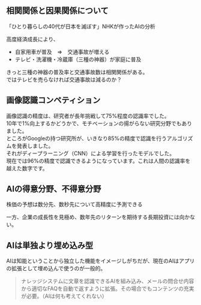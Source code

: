 
## 相関関係と因果関係について

「ひとり暮らしの40代が日本を滅ぼす」NHKが作ったAIの分析

高度経済成長により、  
- 自家用車が普及　⇒　交通事故が増える
- テレビ・洗濯機・冷蔵庫（三種の神器）が家庭に普及

きっと三種の神器の普及率と交通事故数は相関関係がある。  
ではテレビを売らなければ交通事故は減るのか？

## 画像認識コンペティション

画像認識の精度は、研究者が長年挑戦して75%程度の認識率でした。<br>
10年で1%向上するかどうかで、モチベーションの揚がらない研究分野でもありました。<br>
ところがGoogleの持つ研究所が、いきなり85%の精度で認識を行うアルゴリズムを発表しました。<br>
それがディープラーニング（CNN）による学習を行ったモデルでした。<br>
現在では96%の精度で認識できるようになっています。これは人間の認識率を越えた数字です。

## AIの得意分野、不得意分野

株価の予想は数分先、数秒先について高精度に予測できる

一方、企業の成長性を見極め、数年先のリターンを期待する長期投資には向かない。

## AIは単独より埋め込み型

AIは知能ということから独立した機能をイメージしがちだが、現在のAIはアプリの拡張として埋め込んで使うのが一般的。

> ナレッジシステムに文章を認識できるAIを組み込み、メールの問合せ内容から適切なFAQを自動で返すように拡張。その場合でもコンテンツの充実が必要。（AIは何も考えてくれない）
